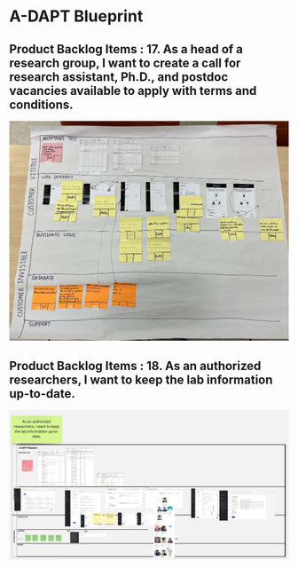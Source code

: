 # A-DAPT Blueprint

## Product Backlog Items : 17. As a head of a research group, I want to create a call for research assistant, Ph.D., and postdoc vacancies available to apply with terms and conditions.

![A-DAPT Blueprint Product Backlog Items : 17](images/A_DAPT_Blueprint_card17.jpg)

## Product Backlog Items : 18. As an authorized researchers, I want to keep the lab information up-to-date.

![A-DAPT Blueprint Product Backlog Items : 18](images/A_DAPT_Blueprint_card18.jpg)
